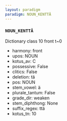 ```yaml
---
layout: paradigm
paradigm: NOUN_KENTTÄ
---
```

### ` NOUN_KENTTÄ `

Dictionary class 10 front t~0
* harmony: front
* upos: NOUN
* kotus_av: C
* possessive: False
* clitics: False
* deletion: tä
* pos: NOUN
* stem_vowel: ä
* plurale_tantum: False
* grade_dir: weaken
* stem_diphthong: None
* suffix_regex: ttä
* kotus_tn: 10
